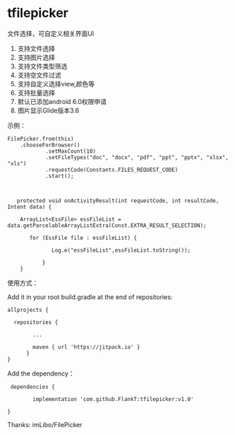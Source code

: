 # tfilepicker

文件选择，可自定义相关界面UI

1. 支持文件选择
2. 支持图片选择
3. 支持文件类型筛选
4. 支持空文件过滤
5. 支持自定义选择view,颜色等
6. 支持批量选择
7. 默认已添加android 6.0权限申请
8. 图片显示Glide版本3.6


示例：
          
	FilePicker.from(this)                        
		.chooseForBrowser()
                .setMaxCount(10)
                .setFileTypes("doc", "docx", "pdf", "ppt", "pptx", "xlsx", "xls")
                .requestCode(Constants.FILES_REQUEST_CODE)
                .start();
	
	
	
       protected void onActivityResult(int requestCode, int resultCode, Intent data) {	
       
        ArrayList<EssFile> essFileList = data.getParcelableArrayListExtra(Const.EXTRA_RESULT_SELECTION);
                       
           for (EssFile file : essFileList) {
	   
                  Log.e("essFileList",essFileList.toString());
		  
               }
        }
	

使用方式：

Add it in your root build.gradle at the end of repositories:

    allprojects {

	  repositories {
	  
			...
			
			maven { url 'https://jitpack.io' }			
		  }	
	}
	
Add the dependency：

     dependencies {

	        implementation 'com.github.FlankT:tfilepicker:v1.0'
		
	}
	
Thanks:
imLibo/FilePicker
